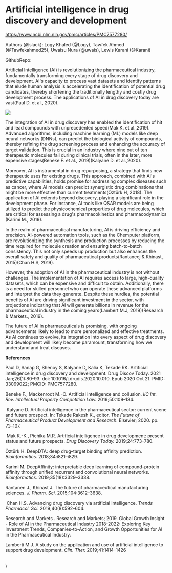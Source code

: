 <!--StartFragment-->


# Artificial intelligence in drug discovery and development

<https://www.ncbi.nlm.nih.gov/pmc/articles/PMC7577280/>

Authors (@slack): Logy Khaled (@Logy), Tawfek Ahmed (@Tawfekahmed25), Uwaisu Nura (@uwais), Lewis Karani (@Karani)

GithubRepo: 

Artificial Intelligence (AI) is revolutionizing the pharmaceutical industry, fundamentally transforming every stage of drug discovery and development. AI's capacity to process vast datasets and identify patterns that elude human analysis is accelerating the identification of potential drug candidates, thereby shortening the traditionally lengthy and costly drug development process. The applications of AI in drug discovery today are vast(Paul D. et al., 2020).

![](https://lh7-rt.googleusercontent.com/docsz/AD_4nXd3qsWoF7ysE2LASu2vTEGz7C7jYfdMicjgne0lCtPVCZA5E3QX-Zr-TKovDy14zgkmaHqTcT6cY3-tlSHsa_tcacB6zXa4lAxfoQGoYQHZGIqDfiE2smC5n7EVrBP_1OU0FX-WrISH_GRLmC2QxgHMxUVt?key=YqWJ1WDBoJU3_xK7FD2H9Q)

The integration of AI in drug discovery has enabled the identification of hit and lead compounds with unprecedented speed(Mak K. et al.,2019). Advanced algorithms, including machine learning (ML) models like deep neural networks (DNNs), can predict the biological activity of compounds, thereby refining the drug screening process and enhancing the accuracy of target validation. This is crucial in an industry where nine out of ten therapeutic molecules fail during clinical trials, often in the later, more expensive stages​(Beneke F. et al., 2019)​(Kalyane D. et al.,2020).

Moreover, AI is instrumental in drug repurposing, a strategy that finds new therapeutic uses for existing drugs. This approach, combined with AI's predictive capabilities, holds promise for addressing complex diseases such as cancer, where AI models can predict synergistic drug combinations that might be more effective than current treatments​(Öztürk H, 2018). The application of AI extends beyond discovery, playing a significant role in the development phase. For instance, AI tools like QSAR models are being utilized to predict the physicochemical properties of drug molecules, which are critical for assessing a drug's pharmacokinetics and pharmacodynamics​(Karimi M., 2019).

In the realm of pharmaceutical manufacturing, AI is driving efficiency and precision. AI-powered automation tools, such as the Chemputer platform, are revolutionizing the synthesis and production processes by reducing the time required for molecule creation and ensuring batch-to-batch consistency. This not only speeds up production but also enhances the overall safety and quality of pharmaceutical products​(Rantaneej & Khinast, 2015)​(Chan H.S, 2019).

However, the adoption of AI in the pharmaceutical industry is not without challenges. The implementation of AI requires access to large, high-quality datasets, which can be expensive and difficult to obtain. Additionally, there is a need for skilled personnel who can operate these advanced platforms and interpret the data they generate. Despite these hurdles, the potential benefits of AI are driving significant investment in the sector, with projections indicating that AI will generate billions in revenue for the pharmaceutical industry in the coming years​(Lambert M.J, 2019)​(Research & Markets., 2019).

The future of AI in pharmaceuticals is promising, with ongoing advancements likely to lead to more personalized and effective treatments. As AI continues to evolve, its integration into every aspect of drug discovery and development will likely become paramount, transforming how we understand and treat diseases.

**References**

Paul D, Sanap G, Shenoy S, Kalyane D, Kalia K, Tekade RK. Artificial intelligence in drug discovery and development. Drug Discov Today. 2021 Jan;26(1):80-93. doi: 10.1016/j.drudis.2020.10.010. Epub 2020 Oct 21. PMID: 33099022; PMCID: PMC7577280.

Beneke F., Mackenrodt M.-O. Artificial intelligence and collusion. _IIC Int. Rev. Intellectual Property Competition Law\._ 2019;50:109–134.

 Kalyane D. Artificial intelligence in the pharmaceutical sector: current scene and future prospect. In: Tekade Rakesh K., editor. _The Future of Pharmaceutical Product Development and Research._ Elsevier; 2020. pp. 73–107.

 Mak K.-K., Pichika M.R. Artificial intelligence in drug development: present status and future prospects. _Drug Discovery Today._ 2019;24:773–780.

Öztürk H. DeepDTA: deep drug–target binding affinity prediction. _Bioinformatics._ 2018;34:i821–i829.

Karimi M. DeepAffinity: interpretable deep learning of compound–protein affinity through unified recurrent and convolutional neural networks. _Bioinformatics._ 2019;35(18):3329–3338. 

Rantanen J., Khinast J. The future of pharmaceutical manufacturing sciences. _J. Pharm. Sci._ 2015;104:3612–3638.

 Chan H.S. Advancing drug discovery via artificial intelligence. _Trends Pharmacol. Sci._ 2019;40(8):592–604.

Research and Markets . Research and Markets; 2019. Global Growth Insight - Role of AI in the Pharmaceutical Industry 2018-2022: Exploring Key Investment Trends, Companies-to-Action, and Growth Opportunities for AI in the Pharmaceutical Industry.

Lamberti M.J. A study on the application and use of artificial intelligence to support drug development. _Clin. Ther._ 2019;41:1414–1426

\
\


<!--EndFragment-->
